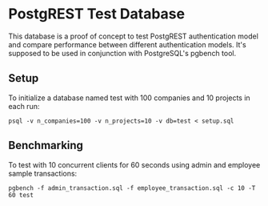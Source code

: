 # PostgREST Test Database

This database is a proof of concept to test PostgREST authentication model and compare performance
between different authentication models.
It's supposed to be used in conjunction with PostgreSQL's pgbench tool.


## Setup

To initialize a database named test 
with 100 companies and 10 projects in each run:
```
psql -v n_companies=100 -v n_projects=10 -v db=test < setup.sql
```

## Benchmarking

To test with 10 concurrent clients for 60 seconds using admin and employee sample transactions:

```
pgbench -f admin_transaction.sql -f employee_transaction.sql -c 10 -T 60 test
```
